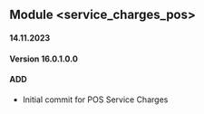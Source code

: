 ## Module <service_charges_pos>

#### 14.11.2023
#### Version 16.0.1.0.0
#### ADD

- Initial commit for POS Service Charges
